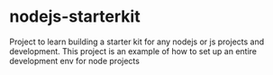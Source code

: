 # nodejs-starterkit
Project to learn building a starter kit for any nodejs or js projects and development. This project is an example of how to set up an entire development env for node projects
